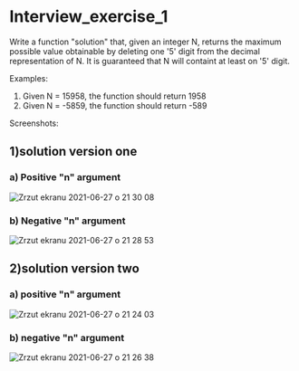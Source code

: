 # Interview_exercise_1

Write a function "solution" that, given an integer N, returns the maximum possible value obtainable by deleting one '5' digit from the decimal representation of N. It is guaranteed that N will containt at least on '5' digit.

Examples:

1. Given N = 15958, the function should return 1958
2. Given N = -5859, the function should return -589

Screenshots:

## 1)solution version one

### a) Positive "n" argument
![Zrzut ekranu 2021-06-27 o 21 30 08](https://user-images.githubusercontent.com/56914063/123557029-e14a4180-d78e-11eb-9d40-2713e3938dac.png)

### b) Negative "n" argument
![Zrzut ekranu 2021-06-27 o 21 28 53](https://user-images.githubusercontent.com/56914063/123557006-b3fd9380-d78e-11eb-9a70-df82d74c57a3.png)


## 2)solution version two

### a) positive "n" argument
![Zrzut ekranu 2021-06-27 o 21 24 03](https://user-images.githubusercontent.com/56914063/123556940-4b161b80-d78e-11eb-9906-766521f1b5c8.png)

### b) negative "n" argument
![Zrzut ekranu 2021-06-27 o 21 26 38](https://user-images.githubusercontent.com/56914063/123556959-68e38080-d78e-11eb-9c5e-d57b42e1c496.png)






